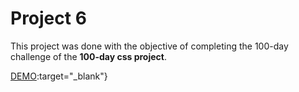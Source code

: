 # Project 6
This project was done with the objective of completing the 100-day challenge of the **100-day css project**.

[DEMO](https://tonguedesdev.github.io/100-days-css/):target="_blank"}

